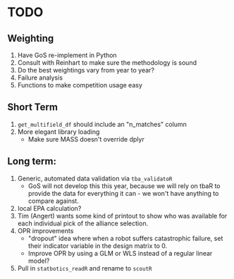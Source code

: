 # TODO

## Weighting
1) Have GoS re-implement in Python
2) Consult with Reinhart to make sure the methodology is sound
3) Do the best weightings vary from year to year?
4) Failure analysis
5) Functions to make competition usage easy

## Short Term
1) `get_multifield_df` should include an "n_matches" column
2) More elegant library loading
    - Make sure MASS doesn't override dplyr

## Long term:
1) Generic, automated data validation via `tba_validatoR`
    - GoS will not develop this this year, because we will rely on tbaR to
    provide the data for everything it can - we won't have anything to compare
    against.
2) local EPA calculation?
3) Tim (Angert) wants some kind of printout to show who was available for each individual pick of the alliance selection.
4) OPR improvements
    - "dropout" idea where when a robot suffers catastrophic failure, set their indicator variable in the design matrix to 0.
    - Improve OPR by using a GLM or WLS instead of a regular linear model?
5) Pull in `statbotics_readR` and rename to `scoutR`
